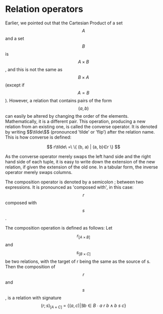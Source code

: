 # Relation operators

Earlier, we pointed out that the Cartesian Product of a set $$A$$ and a set $$B$$ is $$A\times B$$, and this is not the same as $$B\times A$$ \(except if $$A=B$$\). However, a relation that contains pairs of the form $$(a, b)$$ can easily be altered by changing the order of the elements. Mathematically, it is a different pair. This operation, producing a new relation from an existing one, is called the converse operator. It is denoted by writing $$\tilde\$$ \(pronounced ’tilde’ or ’flip’\) after the relation name. This is how converse is defined:

$$
r\tilde\ =\ \{ (b, a) | (a, b)∈r \}
$$

As the converse operator merely swaps the left hand side and the right hand side of each tuple, it is easy to write down the extension of the new relation, if given the extension of the old one. In a tabular form, the inverse operator merely swaps columns.

The composition operator is denoted by a semicolon ; between two expressions. It is pronounced as 'composed with', in this case: $$r$$ composed with $$s$$.

The composition operation is defined as follows: Let $$r_{[A\times B]}$$ and $$s_{[B\times C]}$$ be two relations, with the target of r being the same as the source of s. Then the composition of $$r$$ and $$s$$, is a relation with signature $$(r;s)_{[A\times C]}\ =\ \{ (a, c) | ∃ b∈B\ ∙\ a\ r\ b ∧ b\ s\ c \}$$

